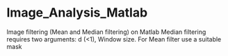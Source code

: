 # Image_Analysis_Matlab
Image filtering (Mean and Median filtering) on Matlab
Median filtering requires two arguments: d (<1), Window size.
For Mean filter use a suitable mask
